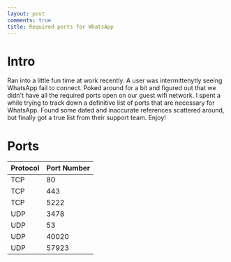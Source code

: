 ```yaml
---
layout: post
comments: true
title: Required ports for WhatsApp
---
```


# Intro

Ran into a little fun time at work recently. A user was intermittenytly seeing WhatsApp fail to connect. Poked around for a bit and figured out that we didn't have all the required ports open on our guest wifi network. I spent a while trying to track down a definitive list of ports that are necessary for WhatsApp. Found some dated and inaccurate references scattered around, but finally got a true list from their support team. Enjoy!

# Ports

| Protocol | Port Number |
|----------|-------------|
| TCP      | 80          |
| TCP      | 443         |
| TCP      | 5222        |
| UDP      | 3478        |
| UDP      | 53          |
| UDP      | 40020       |
| UDP      | 57923       |